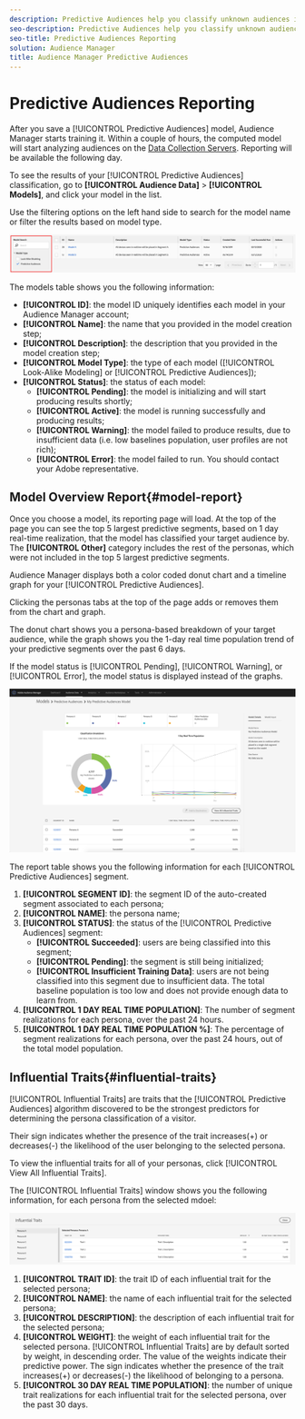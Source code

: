 ```yaml
---
description: Predictive Audiences help you classify unknown audiences into distinct personas in real-time, using data science.
seo-description: Predictive Audiences help you classify unknown audiences into distinct personas in real-time, using data science.
seo-title: Predictive Audiences Reporting
solution: Audience Manager
title: Audience Manager Predictive Audiences
---
```


# Predictive Audiences Reporting

After you save a [!UICONTROL Predictive Audiences] model, Audience Manager starts training it. Within a couple of hours, the computed model will start analyzing audiences on the [Data Collection Servers](https://docs.adobe.com/content/help/en/audience-manager/user-guide/reference/system-components/components-data-collection.html#dcs-pcs). Reporting will be available the following day.

To see the results of your [!UICONTROL Predictive Audiences] classification, go to **[!UICONTROL Audience Data]** > **[!UICONTROL Models]**, and click your model in the list.

Use the filtering options on the left hand side to search for the model name or filter the results based on model type.

![predictive-audiences-filter](assets/predictive-audiences-filter-models.png)

The models table shows you the following information:

* **[!UICONTROL ID]**: the model ID uniquely identifies each model in your Audience Manager account;
* **[!UICONTROL Name]**: the name that you provided in the model creation step;
* **[!UICONTROL Description]**: the description that you provided in the model creation step;
* **[!UICONTROL Model Type]**: the type of each model ([!UICONTROL Look-Alike Modeling] or [!UICONTROL Predictive Audiences]);
* **[!UICONTROL Status]**: the status of each model:
  * **[!UICONTROL Pending]**: the model is initializing and will start producing results shortly;
  * **[!UICONTROL Active]**: the model is running successfully and producing results;
  * **[!UICONTROL Warning]**: the model failed to produce results, due to insufficient data (i.e. low baselines population, user profiles are not rich);
  * **[!UICONTROL Error]**: the model failed to run. You should contact your Adobe representative.

## Model Overview Report{#model-report}

Once you choose a model, its reporting page will load. At the top of the page you can see the top 5 largest predictive segments, based on 1 day real-time realization, that the model has classified your target audience by. The **[!UICONTROL Other]** category includes the rest of the personas, which were not included in the top 5 largest predictive segments.

Audience Manager displays both a color coded donut chart and a timeline graph for your [!UICONTROL Predictive Audiences].

Clicking the personas tabs at the top of the page adds or removes them from the chart and graph.

The donut chart shows you a persona-based breakdown of your target audience, while the graph shows you the 1-day real time population trend of your predictive segments over the past 6 days.

If the model status is [!UICONTROL Pending], [!UICONTROL Warning], or [!UICONTROL Error], the model status is displayed instead of the graphs.

![smart-persona-report](assets/predictive-audiences-report.png)

The report table shows you the following information for each [!UICONTROL Predictive Audiences] segment.

1. **[!UICONTROL SEGMENT ID]**: the segment ID of the auto-created segment associated to each persona;
1. **[!UICONTROL NAME]**: the persona name;
1. **[!UICONTROL STATUS]**: the status of the [!UICONTROL Predictive Audiences] segment:
   * **[!UICONTROL Succeeded]**: users are being classified into this segment;
   * **[!UICONTROL Pending]**: the segment is still being initialized;
   * **[!UICONTROL Insufficient Training Data]**: users are not being classified into this segment due to insufficient data. The total baseline population is too low and does not provide enough data to learn from.
1. **[!UICONTROL 1 DAY REAL TIME POPULATION]**: The number of segment realizations for each persona, over the past 24 hours.
1. **[!UICONTROL 1 DAY REAL TIME POPULATION %]**: The percentage of segment realizations for each persona, over the past 24 hours, out of the total model population.

## Influential Traits{#influential-traits}

[!UICONTROL Influential Traits] are traits that the [!UICONTROL Predictive Audiences] algorithm discovered to be the strongest predictors for determining the persona classification of a visitor.

Their sign indicates whether the presence of the trait increases(+) or decreases(-) the likelihood of the user belonging to the selected persona.

To view the influential traits for all of your personas, click [!UICONTROL View All Influential Traits].

The [!UICONTROL Influential Traits] window shows you the following information, for each persona from the selected mdoel:

![influential-traits](assets/predictive-audiences-influential-traits.png)

1. **[!UICONTROL TRAIT ID]**: the trait ID of each influential trait for the selected persona;
1. **[!UICONTROL NAME]**: the name of each influential trait for the selected persona;
1. **[!UICONTROL DESCRIPTION]**: the description of each influential trait for the selected persona;
1. **[!UICONTROL WEIGHT]**: the weight of each influential trait for the selected persona. [!UICONTROL Influential Traits] are by default sorted by weight, in descending order.  The value of the weights indicate their predictive power. The sign indicates whether the presence of the trait increases(+) or decreases(-) the likelihood of belonging to a persona.
1. **[!UICONTROL 30 DAY REAL TIME POPULATION]**: the number of unique trait realizations for each influential trait for the selected persona, over the past 30 days.
